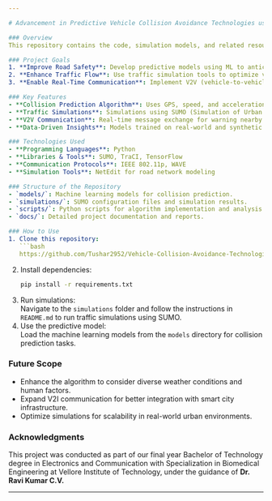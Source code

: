```yaml
---

# Advancement in Predictive Vehicle Collision Avoidance Technologies using ML Algorithms & Traffic Simulation

### Overview
This repository contains the code, simulation models, and related resources for our project, *Advancement in Predictive Vehicle Collision Avoidance Technologies & Traffic Simulation*. The project explores the integration of machine learning algorithms and traffic simulation techniques to predict and prevent vehicle collisions, enhancing road safety and efficiency.

### Project Goals
1. **Improve Road Safety**: Develop predictive models using ML to anticipate collisions.
2. **Enhance Traffic Flow**: Use traffic simulation tools to optimize vehicle movement and reduce congestion.
3. **Enable Real-Time Communication**: Implement V2V (vehicle-to-vehicle) and V2I (vehicle-to-infrastructure) communication for proactive collision avoidance.

### Key Features
- **Collision Prediction Algorithm**: Uses GPS, speed, and acceleration data to calculate collision probability and issue warnings.
- **Traffic Simulations**: Simulations using SUMO (Simulation of Urban Mobility) to analyze traffic scenarios and validate collision avoidance measures.
- **V2V Communication**: Real-time message exchange for warning nearby vehicles about potential hazards.
- **Data-Driven Insights**: Models trained on real-world and synthetic datasets for better accuracy.

### Technologies Used
- **Programming Languages**: Python
- **Libraries & Tools**: SUMO, TraCI, TensorFlow
- **Communication Protocols**: IEEE 802.11p, WAVE
- **Simulation Tools**: NetEdit for road network modeling

### Structure of the Repository
- `models/`: Machine learning models for collision prediction.
- `simulations/`: SUMO configuration files and simulation results.
- `scripts/`: Python scripts for algorithm implementation and analysis.
- `docs/`: Detailed project documentation and reports.

### How to Use
1. Clone this repository:  
   ```bash
   https://github.com/Tushar2952/Vehicle-Collision-Avoidance-Technologies-Traffic-Simulation.git
   ```
2. Install dependencies:  
   ```bash
   pip install -r requirements.txt
   ```
3. Run simulations:  
   Navigate to the `simulations` folder and follow the instructions in `README.md` to run traffic simulations using SUMO.
4. Use the predictive model:  
   Load the machine learning models from the `models` directory for collision prediction tasks.

### Future Scope
- Enhance the algorithm to consider diverse weather conditions and human factors.
- Expand V2I communication for better integration with smart city infrastructure.
- Optimize simulations for scalability in real-world urban environments.

### Acknowledgments
This project was conducted as part of our final year Bachelor of Technology degree in Electronics and Communication with Specialization in Biomedical Engineering at Vellore Institute of Technology, under the guidance of **Dr. Ravi Kumar C.V.**

---
```

